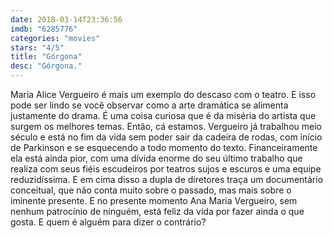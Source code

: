 ```yaml
---
date: 2018-03-14T23:36:56
imdb: "6285776"
categories: "movies"
stars: "4/5"
title: "Górgona"
desc: "Górgona."
---
```

Maria Alice Vergueiro é mais um exemplo do descaso com o teatro. E isso pode ser lindo se você observar como a arte dramática se alimenta justamente do drama. É uma coisa curiosa que é da miséria do artista que surgem os melhores temas. Então, cá estamos. Vergueiro já trabalhou meio século e está no fim da vida sem poder sair da cadeira de rodas, com início de Parkinson e se esquecendo a todo momento do texto. Financeiramente ela está ainda pior, com uma dívida enorme do seu último trabalho que realiza com seus fiéis escudeiros por teatros sujos e escuros e uma equipe reduzidíssima. E em cima disso a dupla de diretores traça um documentário conceitual, que não conta muito sobre o passado, mas mais sobre o iminente presente. E no presente momento Ana Maria Vergueiro, sem nenhum patrocínio de ninguém, está feliz da vida por fazer ainda o que gosta. E quem é alguém para dizer o contrário?
